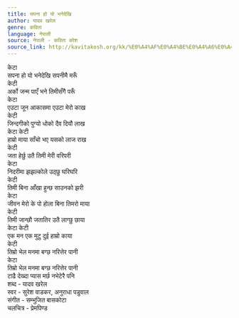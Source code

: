 ```yaml
---
title: सपना हो यो भनेदेखि
author: यादव खरेल
genre: कविता
language: नेपाली
source: नेपाली - कविता कोश
source_link: http://kavitakosh.org/kk/%E0%A4%AF%E0%A4%BE%E0%A4%A6%E0%A4%B5_%E0%A4%96%E0%A4%B0%E0%A5%87%E0%A4%B2
---
```


केटा  
सपना हो यो भनेदेखि सपनीमै मरूँ  
केटी  
अर्को जन्म पाएँ भने तिमीसँगै परूँ  
केटा  
एउटा जून आकासमा एउटा मेरो काख  
केटी  
जिन्दगीको पुग्यो धोको दैव दियौ लाख  
केटा केटी  
हाम्रो माया साँचो भए यसको लाज राख  
केटी  
जता हेर्छु उतै तिमी मेरी वरिपरी  
केटा  
निदरीमा झझल्कोले उठ्छु घरिघरि  
केटी  
तिमी बिना आँखा हुन्छ साउनको झरी  
केटा  
जीवन मेरो के पो होला बिना तिमरो माया  
केटी  
तिमी जान्छौ जतातिर उतै लाग्छु छाया  
केटा केटी  
एक मन एक मुटु दुई हाम्रो काया  
केटी  
तिम्रो भेल मनमा बग्छ नरित्तेर पानी  
केटा  
तिम्रो भेल मनमा बग्छ नरित्तेर पानी  
टाढै देख्दा प्यास मर्छ नभेटेरै पनि  
शब्द - यादव खरेल  
स्वर - सुरेश वाडकर, अनुराधा पडुवाल  
संगीत - सम्भुजित बासकोटा  
चलचित्र - प्रेमपिण्ड
